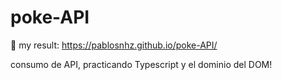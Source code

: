# poke-API

👋 my result: https://pablosnhz.github.io/poke-API/

consumo de API, practicando Typescript y el dominio del DOM! 
